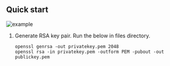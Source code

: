 Quick start
-----------

![example](https://upload.wikimedia.org/wikipedia/commons/7/78/Private_key_signing.svg)

1. Generate RSA key pair. Run the below in files directory.
   ```
   openssl genrsa -out privatekey.pem 2048
   openssl rsa -in privatekey.pem -outform PEM -pubout -out publickey.pem
   ```